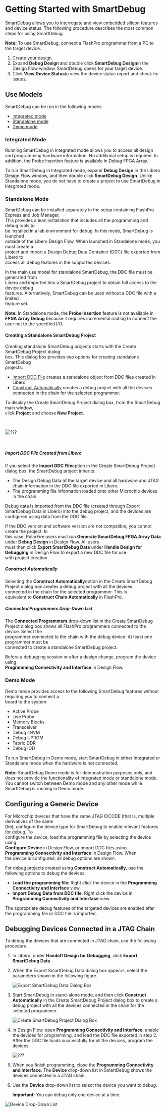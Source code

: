 # Getting Started with SmartDebug

SmartDebug allows you to interrogate and view embedded silicon features and device status. The following procedure describes the most common steps for using SmartDebug.

**Note:** To use SmartDebug, connect a FlashPro programmer from a PC to the target device.

1.  Create your design.
2.  Expand **Debug Design** and double click **SmartDebug Design**in the Design Flow window. SmartDebug opens for your target device.
3.  Click **View Device Status**to view the device status report and check for issues.

## Use Models

SmartDebug can be run in the following modes:

-   [Integrated mode](GUID-FE25F1F5-48D3-42D5-AAB9-226AFA442DA7.md#)
-   [Standalone mode](GUID-FE25F1F5-48D3-42D5-AAB9-226AFA442DA7.md#)
-   [Demo mode](GUID-FE25F1F5-48D3-42D5-AAB9-226AFA442DA7.md#)

### Integrated Mode

Running SmartDebug in Integrated mode allows you to access all design and programming hardware information. No additional setup is required. In addition, the Probe Insertion feature is available in Debug FPGA Array.

To run SmartDebug in Integrated mode, expand **Debug Design** in the Libero Design Flow window, and then double click **SmartDebug Design**. Unlike Standalone mode, you do not have to create a project to use SmartDebug in Integrated mode.

### Standalone Mode

SmartDebug can be installed separately in the setup containing FlashPro Express and Job Manager.<br /> This provides a lean installation that includes all the programming and debug tools to<br /> be installed in a lab environment for debug. In this mode, SmartDebug is launched<br /> outside of the Libero Design Flow. When launched in Standalone mode, you must create a<br /> project and import a Design Debug Data Container \(DDC\) file exported from Libero to<br /> access all debug features in the supported devices.

In the main use model for standalone SmartDebug, the DDC file must be generated from<br /> Libero and imported into a SmartDebug project to obtain full access to the device debug<br /> features. Alternatively, SmartDebug can be used without a DDC file with a limited<br /> feature set.

**Note:** In Standalone mode, the **Probe Insertion** feature is not available in **FPGA Array Debug** because it requires incremental routing to connect the user net to the specified I/O.

#### Creating a Standalone SmartDebug Project

Creating standalone SmartDebug projects starts with the Create SmartDebug Project dialog<br /> box. This dialog box provides two options for creating standalone SmartDebug<br /> projects:

-   [Import DDC File](GUID-FE25F1F5-48D3-42D5-AAB9-226AFA442DA7.md#) creates a standalone object from DDC files created in Libero.
-   [Construct Automatically](GUID-FE25F1F5-48D3-42D5-AAB9-226AFA442DA7.md#) creates a debug project with all the devices connected in the chain for the selected programmer.

To display the Create SmartDebug Project dialog box, from the SmartDebug main window,<br /> click **Project** and choose **New Project**.

<br />

![???](GUID-F49437D3-FCA4-4965-BAD2-DA3AA9A04F4B-low.jpg "Create SmartDebug Project Dialog Box")

<br />

##### Import DDC File Created from Libero

If you select the **Import DDC File**option in the Create SmartDebug Project<br /> dialog box, the SmartDebug project inherits:

-   The Design Debug Data of the target device and all hardware and JTAG chain information in the DDC file exported in Libero.
-   The programming file information loaded onto other Microchip devices in the chain.

Debug data is imported from the DDC file \(created through Export SmartDebug Data in Libero\) into the debug project, and the devices are configured using data from the DDC file.

If the DDC version and software version are not compatible, you cannot create the project. In<br /> this case, PolarFire users must run **Generate SmartDebug FPGA Array Data** under **Debug Design** in Design Flow. All users<br /> must then click **Export SmartDebug Data** under **Handle Design for Debugging** in Design Flow to export a new DDC file for use<br /> with project creation.

##### Construct Automatically

Selecting the **Construct Automatically**option in the Create SmartDebug<br /> Project dialog box creates a debug project with all the devices<br /> connected in the chain for the selected programmer. This is<br /> equivalent to **Construct Chain Automatically** in FlashPro.

##### Connected Programmers Drop-Down List

The **Connected Programmers** drop-down list in the Create SmartDebug<br /> Project dialog box shows all FlashPro programmers connected to the device. Select the<br /> programmer connected to the chain with the debug device. At least one programmer must be<br /> connected to create a standalone SmartDebug project.

Before a debugging session or after a design change, program the device using<br /> **Programming Connectivity and Interface** in Design Flow.

### Demo Mode

Demo mode provides access to the following SmartDebug features without requiring you to connect a<br /> board to the system:

-   Active Probe
-   Live Probe
-   Memory Blocks
-   Transceiver
-   Debug sNVM
-   Debug UPROM
-   Fabric DDR
-   Debug IOD

To run SmartDebug in Demo mode, start SmartDebug in either Integrated or<br /> Standalone mode when the hardware is not connected.

**Note:** SmartDebug Demo mode is for demonstration purposes only, and does not provide the functionality of integrated mode or standalone mode. You cannot switch between Demo mode and any other mode while SmartDebug is running in Demo mode.

## Configuring a Generic Device

For Microchip devices that have the same JTAG IDCODE \(that is, multiple derivatives of the same<br /> Die\), configure the device type for SmartDebug to enable relevant features for debug. To<br /> configure the device, load the programming file by selecting the device using<br /> **Configure Device** in Design Flow, or import DDC files using<br /> **Programming Connectivity and Interface** in Design Flow. When<br /> the device is configured, all debug options are shown.

For debug projects created using **Construct Automatically**, use the<br /> following options to debug the devices:

-   **Load the programming file**: Right click the device in the **Programming Connectivity and Interface** view.
-   **Import Debug Data from DDC file**: Right click the device in **Programming Connectivity and Interface** view.

The appropriate debug features of the targeted devices are enabled after the programming file or DDC file is imported.

## Debugging Devices Connected in a JTAG Chain

To debug the devices that are connected in JTAG chain, use the following procedure.

1.  In Libero, under **Handoff Design for Debugging**, click **Export SmartDebug Data**.
2.  When the Export SmartDebug Data dialog box appears, select the parameters shown in the following figure.

    ![](GUID-6D46FF4A-901B-409E-A475-881A4DBFD10C-low.png "Export SmartDebug Data Dialog Box")

3.  Start SmartDebug in stand-alone mode, and then click **Construct Automatically** in the Create SmartDebug Project dialog box to create a debug project with all the devices connected in the chain for the selected programmer.

    ![](GUID-2D402B36-BE14-476B-A8A4-4A97E958644E-low.png "Create SmartDebug Project Dialog Box")

4.  In Design Flow, open **Programming Connectivity and Interface**, enable the devices for programming, and load the DDC file exported in step 2. After the DDC file loads successfully for all the devices, program the devices.

    ![???](GUID-7FA3368F-2908-4D7B-8302-1074351959CD-low.jpg "Enable Device for Programming")

5.  When you finish programming, close the **Programming Connectivity and Interface**. The **Device** drop-down list in SmartDebug shows the devices connected in a JTAG chain.
6.  Use the **Device** drop-down list to select the device you want to debug.

    **Important:** You can debug only one device at a time.


![](GUID-5D4E92D4-491E-40F3-A700-649249E47933-low.png "Device Drop-Down List")

